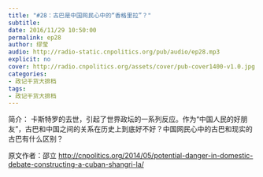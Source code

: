 ```yaml
---
title: "#28：古巴是中国网民心中的“香格里拉”？"
subtitle: 
date: 2016/11/29 10:50:00
permalink: ep28
author: 缪莹
audio: http://radio-static.cnpolitics.org/pub/audio/ep28.mp3
explicit: no
cover: http://radio.cnpolitics.org/assets/cover/pub-cover1400-v1.0.jpg
categories:
- 政记干货大排档
tags:
- 政记干货大排档
---
```


简介：卡斯特罗的去世，引起了世界政坛的一系列反应。作为“中国人民的好朋友”，古巴和中国之间的关系在历史上到底好不好？中国网民心中的古巴和现实的古巴有什么区别？原文作者：邵立http://cnpolitics.org/2014/05/potential-danger-in-domestic-debate-constructing-a-cuban-shangri-la/
